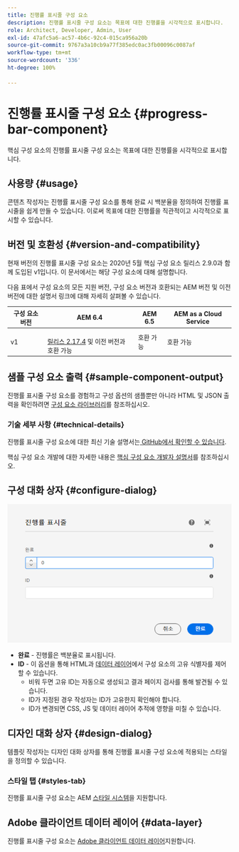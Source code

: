 ```yaml
---
title: 진행률 표시줄 구성 요소
description: 진행률 표시줄 구성 요소는 목표에 대한 진행률을 시각적으로 표시합니다.
role: Architect, Developer, Admin, User
exl-id: 47afc5a6-ac57-4b6c-92c4-015ca956a20b
source-git-commit: 9767a3a10cb9a77f385edc0ac3fb00096c0087af
workflow-type: tm+mt
source-wordcount: '336'
ht-degree: 100%

---
```


# 진행률 표시줄 구성 요소 {#progress-bar-component}

핵심 구성 요소의 진행률 표시줄 구성 요소는 목표에 대한 진행률을 시각적으로 표시합니다.

## 사용량 {#usage}

콘텐츠 작성자는 진행률 표시줄 구성 요소를 통해 완료 시 백분율을 정의하여 진행률 표시줄을 쉽게 만들 수 있습니다. 이로써 목표에 대한 진행률을 직관적이고 시각적으로 표시할 수 있습니다.

## 버전 및 호환성 {#version-and-compatibility}

현재 버전의 진행률 표시줄 구성 요소는 2020년 5월 핵심 구성 요소 릴리스 2.9.0과 함께 도입된 v1입니다. 이 문서에서는 해당 구성 요소에 대해 설명합니다.

다음 표에서 구성 요소의 모든 지원 버전, 구성 요소 버전과 호환되는 AEM 버전 및 이전 버전에 대한 설명서 링크에 대해 자세히 살펴볼 수 있습니다.

| 구성 요소 버전 | AEM 6.4 | AEM 6.5 | AEM as a Cloud Service |
|---|---|---|---|
| v1 | <br>[릴리스 2.17.4](/help/versions.md) 및 이전 버전과 호환 가능 | 호환 가능 | 호환 가능 |

## 샘플 구성 요소 출력 {#sample-component-output}

진행률 표시줄 구성 요소를 경험하고 구성 옵션의 샘플뿐만 아니라 HTML 및 JSON 출력을 확인하려면 [구성 요소 라이브러리](https://adobe.com/go/aem_cmp_library_progressbar_kr)를 참조하십시오.

### 기술 세부 사항 {#technical-details}

진행률 표시줄 구성 요소에 대한 최신 기술 설명서는[ GitHub에서 확인할 수 있습니다](https://adobe.com/go/aem_cmp_tech_progress_v1_kr).

핵심 구성 요소 개발에 대한 자세한 내용은 [핵심 구성 요소 개발자 설명서](/help/developing/overview.md)를 참조하십시오.

## 구성 대화 상자 {#configure-dialog}

![진행률 표시줄 구성 요소의 편집 대화 상자](/help/assets/progress-bar-edit.png)

* **완료** - 진행률은 백분율로 표시됩니다.
* **ID** - 이 옵션을 통해 HTML과 [데이터 레이어](/help/developing/data-layer/overview.md)에서 구성 요소의 고유 식별자를 제어할 수 있습니다.
   * 비워 두면 고유 ID는 자동으로 생성되고 결과 페이지 검사를 통해 발견될 수 있습니다.
   * ID가 지정된 경우 작성자는 ID가 고유한지 확인해야 합니다.
   * ID가 변경되면 CSS, JS 및 데이터 레이어 추적에 영향을 미칠 수 있습니다.

## 디자인 대화 상자 {#design-dialog}

템플릿 작성자는 디자인 대화 상자를 통해 진행률 표시줄 구성 요소에 적용되는 스타일을 정의할 수 있습니다.

### 스타일 탭 {#styles-tab}

진행률 표시줄 구성 요소는 AEM [스타일 시스템](/help/get-started/authoring.md#component-styling)을 지원합니다.

## Adobe 클라이언트 데이터 레이어 {#data-layer}

진행률 표시줄 구성 요소는 [ Adobe 클라이언트 데이터 레이어](/help/developing/data-layer/overview.md)지원합니다.

